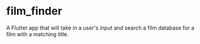 # film_finder

A Flutter app that will take in a user's input and search a film database for a film with a matching title.


